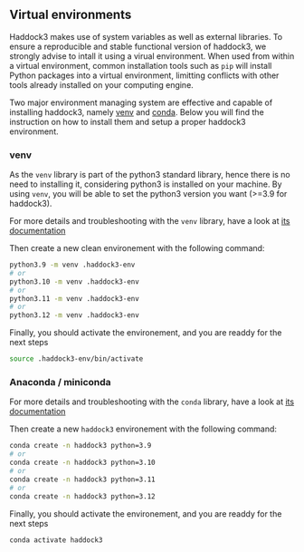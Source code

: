 ## Virtual environments

Haddock3 makes use of system variables as well as external libraries.
To ensure a reproducible and stable functional version of haddock3, we strongly advise to intall it using a virual environment.
When used from within a virtual environment, common installation tools such as `pip` will install Python packages into a virtual environment, limitting conflicts with other tools already installed on your computing engine.

Two major environment managing system are effective and capable of installing haddock3, namely 
[venv](https://docs.python.org/3/library/venv.html)
and [conda](https://conda.io/projects/conda/en/latest/user-guide/install/index.html).
Below you will find the instruction on how to install them and setup a proper haddock3 environment.


### venv

As the `venv` library is part of the python3 standard library, hence there is no need to installing it, considering python3 is installed on your machine.
By using `venv`, you will be able to set the python3 version you want (>=3.9 for haddock3).

For more details and troubleshooting with the `venv` library, have a look at [its documentation](https://docs.python.org/3/library/venv.html)

Then create a new clean environement with the following command:
```bash
python3.9 -m venv .haddock3-env
# or
python3.10 -m venv .haddock3-env
# or
python3.11 -m venv .haddock3-env
# or
python3.12 -m venv .haddock3-env
```

Finally, you should activate the environement, and you are readdy for the next steps
```bash
source .haddock3-env/bin/activate
```

### Anaconda / miniconda

For more details and troubleshooting with the `conda` library, have a look at [its documentation](https://conda.io/projects/conda/en/latest/user-guide/install/index.html)

Then create a new `haddock3` environement with the following command:
```bash
conda create -n haddock3 python=3.9
# or
conda create -n haddock3 python=3.10
# or
conda create -n haddock3 python=3.11
# or
conda create -n haddock3 python=3.12
```

Finally, you should activate the environement, and you are readdy for the next steps
```bash
conda activate haddock3
```